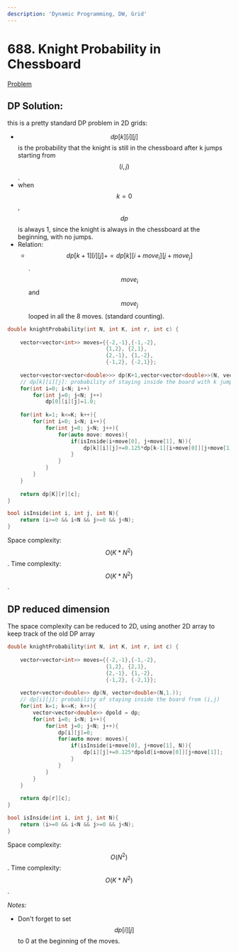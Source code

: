 ```yaml
---
description: 'Dynamic Programming, DW, Grid'
---
```


# 688. Knight Probability in Chessboard

[Problem](https://leetcode.com/problems/knight-probability-in-chessboard/)

## DP Solution:

this is a pretty standard DP problem in 2D grids:

- $$dp[k][i][j]$$ is the probability that the knight is still in the chessboard after k jumps starting from $$(i,j)$$.
- when $$k=0$$, $$dp$$ is always 1, since the knight is always in the chessboard at the beginning, with no jumps.
- Relation:
  - $$dp[k+1][i][j]+=dp[k][i+move_i][j+move_j]$$. $$move_i$$ and $$move_j$$ looped in all the 8 moves. (standard counting).

```cpp
double knightProbability(int N, int K, int r, int c) {
    
    vector<vector<int>> moves={{-2,-1},{-1,-2}, 
                               {1,2}, {2,1}, 
                               {2,-1}, {1,-2},
                               {-1,2}, {-2,1}};
    
    vector<vector<vector<double>>> dp(K+1,vector<vector<double>>(N, vector<double>(N,0.)));
    // dp[k][i][j]: probability of staying inside the board with k jump from (i,j)
    for(int i=0; i<N; i++)
        for(int j=0; j<N; j++)
            dp[0][i][j]=1.0;
    
    for(int k=1; k<=K; k++){
        for(int i=0; i<N; i++){
            for(int j=0; j<N; j++){
                for(auto move: moves){
                    if(isInside(i+move[0], j+move[1], N)){
                        dp[k][i][j]+=0.125*dp[k-1][i+move[0]][j+move[1]];
                    }
                }
            }
        }
    }
    
    return dp[K][r][c];
}

bool isInside(int i, int j, int N){
    return (i>=0 && i<N && j>=0 && j<N);
}
```

Space complexity: $$O(K*N^{2})$$. Time complexity: $$O(K*N^2)$$.

## DP reduced dimension

The space complexity can be reduced to 2D, using another 2D array to keep track of the old DP array

```cpp
double knightProbability(int N, int K, int r, int c) {
    
    vector<vector<int>> moves={{-2,-1},{-1,-2}, 
                               {1,2}, {2,1}, 
                               {2,-1}, {1,-2},
                               {-1,2}, {-2,1}};
    
    vector<vector<double>> dp(N, vector<double>(N,1.));
    // dp[i][j]: probability of staying inside the board from (i,j)      
    for(int k=1; k<=K; k++){
        vector<vector<double>> dpold = dp;
        for(int i=0; i<N; i++){
            for(int j=0; j<N; j++){
                dp[i][j]=0;
                for(auto move: moves){
                    if(isInside(i+move[0], j+move[1], N)){
                        dp[i][j]+=0.125*dpold[i+move[0]][j+move[1]];
                    }
                }
            }
        }
    }
    
    return dp[r][c];
}

bool isInside(int i, int j, int N){
    return (i>=0 && i<N && j>=0 && j<N);
}
```

Space complexity: $$O(N^{2})$$. Time complexity: $$O(K*N^2)$$.

*Notes:*
- Don't forget to set $$dp[i][j]$$ to 0 at the beginning of the moves.

